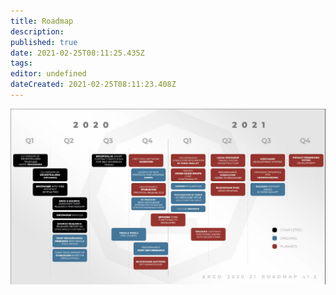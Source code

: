 ```yaml
---
title: Roadmap
description: 
published: true
date: 2021-02-25T08:11:25.435Z
tags: 
editor: undefined
dateCreated: 2021-02-25T08:11:23.408Z
---
```


![18vin56vw_jmp3krenfxa_g.png](/18vin56vw_jmp3krenfxa_g.png)